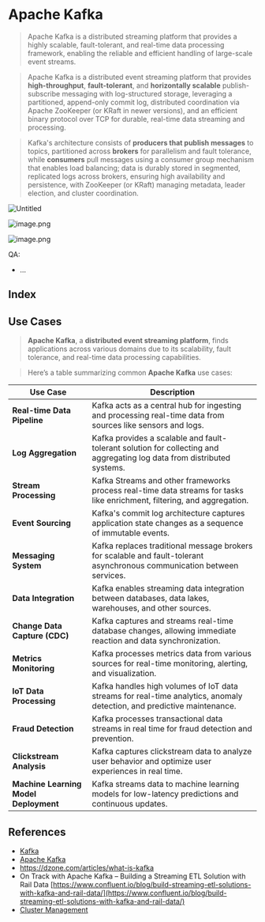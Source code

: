 # Apache Kafka

> Apache Kafka is a distributed streaming platform that provides a highly scalable, fault-tolerant, and real-time data processing framework, enabling the reliable and efficient handling of large-scale event streams.
> 

> Apache Kafka is a distributed event streaming platform that provides **high-throughput**, **fault-tolerant**, and **horizontally scalable** publish-subscribe messaging with log-structured storage, leveraging a partitioned, append-only commit log, distributed coordination via Apache ZooKeeper (or KRaft in newer versions), and an efficient binary protocol over TCP for durable, real-time data streaming and processing.
> 

> Kafka's architecture consists of **producers that publish messages** to topics, partitioned across **brokers** for parallelism and fault tolerance, while **consumers** pull messages using a consumer group mechanism that enables load balancing; data is durably stored in segmented, replicated logs across brokers, ensuring high availability and persistence, with ZooKeeper (or KRaft) managing metadata, leader election, and cluster coordination.
> 

![Untitled](Apache%20Kafka%20af3e509f4b224126b6df261e50497dce/Untitled.png)

![image.png](Apache%20Kafka%20af3e509f4b224126b6df261e50497dce/image.png)

![image.png](Apache%20Kafka%20af3e509f4b224126b6df261e50497dce/image%201.png)

QA:

- …

## Index

## Use Cases

> **Apache Kafka**, a **distributed event streaming platform**, finds applications across various domains due to its scalability, fault tolerance, and real-time data processing capabilities.
> 

> Here’s a table summarizing common **Apache Kafka** use cases:
> 

| **Use Case** | **Description** |
| --- | --- |
| **Real-time Data Pipeline** | Kafka acts as a central hub for ingesting and processing real-time data from sources like sensors and logs. |
| **Log Aggregation** | Kafka provides a scalable and fault-tolerant solution for collecting and aggregating log data from distributed systems. |
| **Stream Processing** | Kafka Streams and other frameworks process real-time data streams for tasks like enrichment, filtering, and aggregation. |
| **Event Sourcing** | Kafka's commit log architecture captures application state changes as a sequence of immutable events. |
| **Messaging System** | Kafka replaces traditional message brokers for scalable and fault-tolerant asynchronous communication between services. |
| **Data Integration** | Kafka enables streaming data integration between databases, data lakes, warehouses, and other sources. |
| **Change Data Capture (CDC)** | Kafka captures and streams real-time database changes, allowing immediate reaction and data synchronization. |
| **Metrics Monitoring** | Kafka processes metrics data from various sources for real-time monitoring, alerting, and visualization. |
| **IoT Data Processing** | Kafka handles high volumes of IoT data streams for real-time analytics, anomaly detection, and predictive maintenance. |
| **Fraud Detection** | Kafka processes transactional data streams in real time for fraud detection and prevention. |
| **Clickstream Analysis** | Kafka captures clickstream data to analyze user behavior and optimize user experiences in real time. |
| **Machine Learning Model Deployment** | Kafka streams data to machine learning models for low-latency predictions and continuous updates. |

## References

- [Kafka](https://people.cs.rutgers.edu/~pxk/417/notes/kafka.html)
- [Apache Kafka](https://www.wikiwand.com/en/Apache_Kafka)
- https://dzone.com/articles/what-is-kafka
- On Track with Apache Kafka – Building a Streaming ETL Solution with Rail Data
[https://www.confluent.io/blog/build-streaming-etl-solutions-with-kafka-and-rail-data/](https://www.confluent.io/blog/build-streaming-etl-solutions-with-kafka-and-rail-data/)
- [Cluster Management](https://www.notion.so/Cluster-Management-1afc0f5171ec8033bcd4c92a01099126?pvs=21)